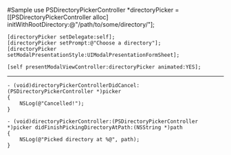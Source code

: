 #Sample use
    PSDirectoryPickerController *directoryPicker = [[PSDirectoryPickerController alloc] initWithRootDirectory:@"/path/to/some/directory/"];
    
    [directoryPicker setDelegate:self];
    [directoryPicker setPrompt:@"Choose a directory"];
    [directoryPicker setModalPresentationStyle:UIModalPresentationFormSheet];
    
    [self presentModalViewController:directoryPicker animated:YES];

---

    - (void)directoryPickerControllerDidCancel:(PSDirectoryPickerController *)picker
    {
    	NSLog(@"Cancelled!");
	}

	- (void)directoryPickerController:(PSDirectoryPickerController *)picker didFinishPickingDirectoryAtPath:(NSString *)path
	{
	    NSLog(@"Picked directory at %@", path);
	}